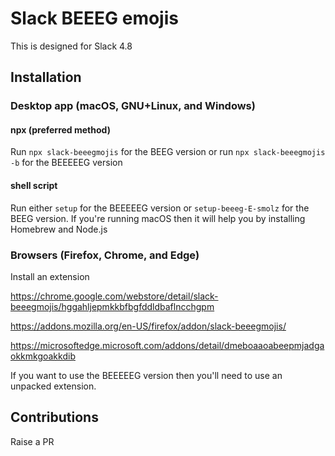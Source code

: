 # Slack BEEEG emojis

This is designed for Slack 4.8

## Installation

### Desktop app (macOS, GNU+Linux, and Windows)

#### npx (preferred method)

Run `npx slack-beeegmojis` for the BEEG version or run `npx slack-beeegmojis -b` for the BEEEEEG version

#### shell script

Run either `setup` for the BEEEEEG version or `setup-beeeg-E-smolz` for the BEEG version. If you're running macOS then it will help you by installing Homebrew and Node.js

### Browsers (Firefox, Chrome, and Edge)

Install an extension

https://chrome.google.com/webstore/detail/slack-beeegmojis/hggahljepmkkbfbgfddldbaflncchgpm

https://addons.mozilla.org/en-US/firefox/addon/slack-beeegmojis/

https://microsoftedge.microsoft.com/addons/detail/dmeboaaoabeepmjadgaokkmkgoakkdib

If you want to use the BEEEEEG version then you'll need to use an unpacked extension.

## Contributions

Raise a PR
